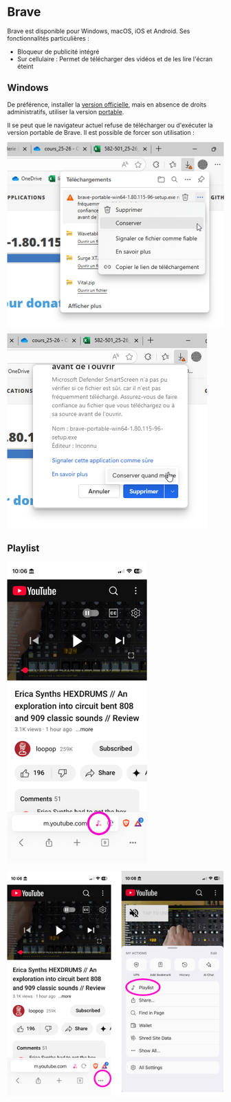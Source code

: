 # Brave

Brave est disponible pour Windows, macOS, iOS et Android. Ses fonctionnalités particulières :
- Bloqueur de publicité intégré
- Sur cellulaire : Permet de télécharger des vidéos et de les lire l'écran éteint

## Windows

De préférence, installer la [version officielle](https://brave.com/), mais en absence de droits administratifs, utiliser la version [portable](https://portapps.io/app/brave-portable/#download). 



Il se peut que le navigateur actuel refuse de télécharger ou d'exécuter la version portable de Brave. Il est possible de forcer son utilisation :

![Forcer Windows Edge à télécharger la version portable de Brave](./force_download.png)

![Forcer ENCORE Windows Edge à télécharger la version portable de Brave](./force_download2.png)

## Playlist

![Ajouter un item à la Playlist](./brave_add_to_playlist.drawio.png)

![Ouvrir la Playlist](./brave_open_playlist.drawio.png)